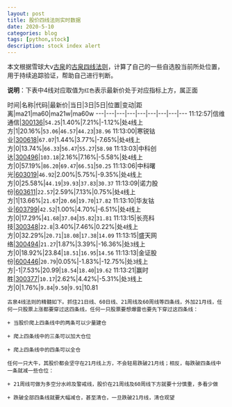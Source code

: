 ```yaml
---
layout: post
title: 股价四线法则实时数据
date: 2020-5-10
categories: blog
tags: [python,stock]
description: stock index alert
---
```



本文根据雪球大v[古泉](https://xueqiu.com/u/7148646888)的[古泉四线法则](https://xueqiu.com/7148646888/130498192)，计算了自己的一些自选股当前所处位置，用于持续追踪验证，帮助自己进行判断。

**说明**：下表中4线对应取值为`红色`表示最新价处于对应指标上方，属正面

时间|名称|代码|最新价|当日|3日|5日|位置|变动|距离|ma21|ma60|ma21w|ma60w
---|---|---|---|---|---|---|---|---
11:12:57|信维通信|[300136](https://xueqiu.com/S/SZ300136)|`54.25`|1.40%|7.21%|-1.12%|处`4`线上方|1|20.16%|`53.06`|`46.57`|`44.23`|`38.96`
11:13:00|寒锐钴业|[300618](https://xueqiu.com/S/SZ300618)|`67.07`|1.44%|3.77%|-7.65%|处`4`线上方|0|13.74%|`66.33`|`56.47`|`55.27`|`58.98`
11:13:03|中科创达|[300496](https://xueqiu.com/S/SZ300496)|`103.18`|2.16%|7.16%|-5.58%|处`4`线上方|0|57.19%|`86.20`|`69.47`|`66.51`|`50.25`
11:13:06|中科曙光|[603019](https://xueqiu.com/S/SH603019)|`46.92`|2.00%|5.75%|-9.35%|处`4`线上方|0|25.58%|`44.19`|`39.93`|`37.83`|`30.37`
11:13:09|诺力股份|[603611](https://xueqiu.com/S/SH603611)|`22.57`|2.59%|7.13%|0.75%|处`4`线上方|1|13.66%|`21.67`|`20.66`|`19.70`|`17.82`
11:13:10|华友钴业|[603799](https://xueqiu.com/S/SH603799)|`42.52`|1.00%|4.70%|-6.51%|处`4`线上方|0|17.29%|`41.68`|`37.04`|`35.82`|`31.81`
11:13:15|长亮科技|[300348](https://xueqiu.com/S/SZ300348)|`22.8`|3.40%|7.46%|0.22%|处`4`线上方|0|32.29%|`20.71`|`18.08`|`17.38`|`14.09`
11:13:15|盛天网络|[300494](https://xueqiu.com/S/SZ300494)|`21.27`|1.87%|3.39%|-16.36%|处`3`线上方|0|18.92%|23.84|`18.51`|`16.95`|`14.56`
11:13:13|金证股份|[600446](https://xueqiu.com/S/SH600446)|`20.79`|0.05%|-1.83%|-12.75%|处`3`线上方|-1|7.53%|20.99|`18.54`|`18.40`|`19.62`
11:13:21|赢时胜|[300377](https://xueqiu.com/S/SZ300377)|`10.17`|2.62%|4.42%|-5.31%|处`3`线上方|0|1.76%|`9.84`|`9.50`|`9.91`|10.81

```
古泉4线法则的精髓如下。抓住21日线、60日线、21周线及60周线等四条线，外加21月线，任何一只股票上涨都要穿过这四条线，任何一只股票要想爆雷也要先下穿过这四条线：

+ 当股价爬上四条线中的两条可以少量建仓

+ 爬上四条线中的三条可以加大仓位

+ 爬上四条线中的四条可以全仓

任何一只大牛，其股价都会坚守在21月线上方，不会轻易跌破21月线；相反，每跌破四条线中一条就减一些仓位：

+ 21周线可做为多空分水岭及警戒线，股价在21周线及60周线下方就要十分慎重，多看少做

+ 跌破全部四条线就要大幅减仓，甚至清仓，一旦跌破21月线，清仓观望
```